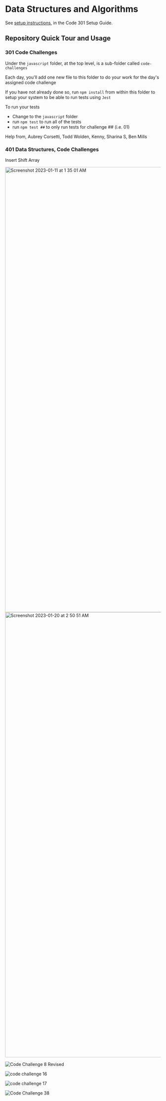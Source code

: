 # Data Structures and Algorithms

See [setup instructions](https://codefellows.github.io/setup-guide/code-301/3-code-challenges), in the Code 301 Setup Guide.

## Repository Quick Tour and Usage

### 301 Code Challenges

Under the `javascript` folder, at the top level, is a sub-folder called `code-challenges`

Each day, you'll add one new file to this folder to do your work for the day's assigned code challenge

If you have not already done so, run `npm install` from within this folder to setup your system to be able to run tests using `Jest`

To run your tests

- Change to the `javascript` folder
- run `npm test` to run all of the tests
- run `npm test ##` to only run tests for challenge ## (i.e. 01)

Help from, Aubrey Corsetti, Todd Wolden, Kenny, Sharina S, Ben Mills


### 401 Data Structures, Code Challenges

Insert Shift Array

<img width="1440" alt="Screenshot 2023-01-11 at 1 35 01 AM" src="https://user-images.githubusercontent.com/114770792/211735099-4b51786a-6f02-4019-a629-c308748c620a.png">

<img width="1440" alt="Screenshot 2023-01-20 at 2 50 51 AM" src="https://user-images.githubusercontent.com/114770792/213644678-27c491df-ebd3-443a-9ea8-08fafb6c605f.png">

![Code Challenge 8  Revised](https://user-images.githubusercontent.com/114770792/230125741-0ad6c5fb-5501-4c19-a77c-74f329c65276.jpg)


![code challenge 16](https://user-images.githubusercontent.com/114770792/215694734-8c5690c5-2a2a-4c61-b30e-b1a45c318697.jpg)


![code challenge 17](https://user-images.githubusercontent.com/114770792/215936717-2f2cdf6f-1b97-4b47-b2e7-12d6f1676d7d.jpg)

![Code Challenge 38](https://user-images.githubusercontent.com/114770792/222350793-2729e4b8-c674-4b15-9b02-588108dc9c3d.jpg)
